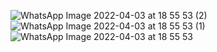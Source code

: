 ![WhatsApp Image 2022-04-03 at 18 55 53 (2)](https://user-images.githubusercontent.com/54945131/161430385-6fdc604b-098a-4aa6-bf3f-ac39807c6bbd.jpeg)
![WhatsApp Image 2022-04-03 at 18 55 53 (1)](https://user-images.githubusercontent.com/54945131/161430386-dc715f9a-803e-4927-b435-b3b624e38097.jpeg)
![WhatsApp Image 2022-04-03 at 18 55 53](https://user-images.githubusercontent.com/54945131/161430387-b33d6c0b-296b-4ece-bad4-9809157ca29f.jpeg)
